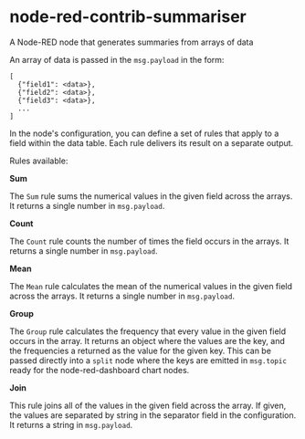 # node-red-contrib-summariser
A Node-RED node that generates summaries from arrays of data

An array of data is passed in the `msg.payload` in the form:
```
[
  {"field1": <data>},
  {"field2": <data>},
  {"field3": <data>},
  ...
]
```

In the node's configuration, you can define a set of rules that apply to a field within the data table.
Each rule delivers its result on a separate output.

Rules available:

**Sum**

The `Sum` rule sums the numerical values in the given field across the arrays. It returns a single number in `msg.payload`.

**Count**

The `Count` rule counts the number of times the field occurs in the arrays.  It returns a single number in `msg.payload`.

**Mean**

The `Mean` rule calculates the mean of the numerical values in the given field across the arrays. It returns a single number in `msg.payload`.

**Group**

The `Group` rule calculates the frequency that every value in the given field occurs in the array. It returns an object where the values are the key, and the frequencies a returned as the value for the given key. This can be passed directly into a `split` node where the keys are emitted in `msg.topic` ready for the node-red-dashboard chart nodes.

**Join**

This rule joins all of the values in the given field across the array.
If given, the values are separated by string in the separator field in the configuration.
It returns a string in `msg.payload`.
